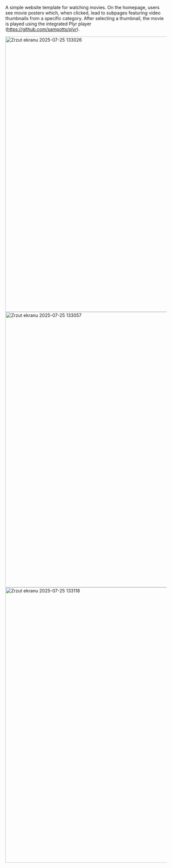 A simple website template for watching movies. On the homepage, users see movie posters which, when clicked, lead to subpages featuring video thumbnails from a specific category. After selecting a thumbnail, the movie is played using the integrated Plyr player (https://github.com/sampotts/plyr).

<img width="1918" height="857" alt="Zrzut ekranu 2025-07-25 133026" src="https://github.com/user-attachments/assets/2b098634-4570-4323-9d05-e39c98082d60" />

<img width="1912" height="857" alt="Zrzut ekranu 2025-07-25 133057" src="https://github.com/user-attachments/assets/82b52eb8-d27b-41df-a611-6b303d52836d" />

<img width="1893" height="857" alt="Zrzut ekranu 2025-07-25 133118" src="https://github.com/user-attachments/assets/e29caf6c-017c-450d-8952-6ff51eb695f1" />
